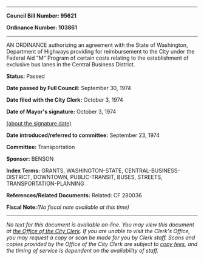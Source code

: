 

********

**Council Bill Number: 95621**
   
**Ordinance Number: 103861**
********

 AN ORDINANCE authorizing an agreement with the State of Washington, Department of Highways providing for reimbursement to the City under the Federal Aid "M" Program of certain costs relating to the establishment of exclusive bus lanes in the Central Business District.

**Status:** Passed
   
**Date passed by Full Council:** September 30, 1974
   
**Date filed with the City Clerk:** October 3, 1974
   
**Date of Mayor's signature:** October 3, 1974
   
[(about the signature date)](/~public/approvaldate.htm)
   
   
   
**Date introduced/referred to committee:** September 23, 1974
   
**Committee:** Transportation
   
**Sponsor:** BENSON
   
   
**Index Terms:** GRANTS, WASHINGTON-STATE, CENTRAL-BUSINESS-DISTRICT, DOWNTOWN, PUBLIC-TRANSIT, BUSES, STREETS, TRANSPORTATION-PLANNING

**References/Related Documents:** Related: CF 280036

**Fiscal Note:**_(No fiscal note available at this time)_
********

_No text for this document is available on-line. You may view this document at [the Office of the City Clerk](http://www.seattle.gov/leg/clerk/contactUs.htm). If you are unable to visit the Clerk's Office, you may request a copy or scan be made for you by Clerk staff. Scans and copies provided by the Office of the City Clerk are subject to [copy fees](http://clerk.seattle.gov/~public/clerkfees.htm), and the timing of service is dependent on the availability of staff._

